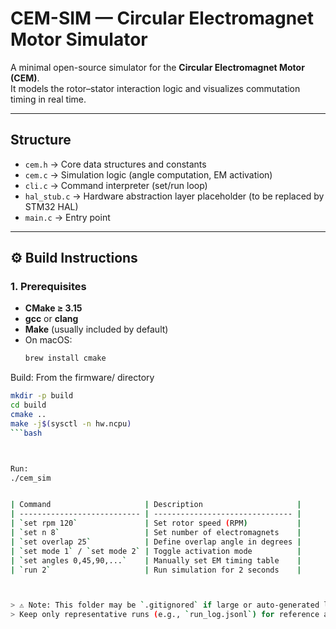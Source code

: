 # CEM-SIM — Circular Electromagnet Motor Simulator

A minimal open-source simulator for the **Circular Electromagnet Motor (CEM)**.  
It models the rotor–stator interaction logic and visualizes commutation timing in real time.

---

## Structure


- `cem.h` → Core data structures and constants  
- `cem.c` → Simulation logic (angle computation, EM activation)  
- `cli.c` → Command interpreter (set/run loop)  
- `hal_stub.c` → Hardware abstraction layer placeholder (to be replaced by STM32 HAL)  
- `main.c` → Entry point  

---

## ⚙️ Build Instructions

### 1. Prerequisites
- **CMake ≥ 3.15**
- **gcc** or **clang**
- **Make** (usually included by default)
- On macOS:  
  ```bash
  brew install cmake


Build:
From the firmware/ directory

  ```bash
  mkdir -p build
  cd build
  cmake ..
  make -j$(sysctl -n hw.ncpu)
  ```bash



Run:
./cem_sim


| Command                     | Description                     |
| --------------------------- | ------------------------------- |
| `set rpm 120`               | Set rotor speed (RPM)           |
| `set n 8`                   | Set number of electromagnets    |
| `set overlap 25`            | Define overlap angle in degrees |
| `set mode 1` / `set mode 2` | Toggle activation mode          |
| `set angles 0,45,90,...`    | Manually set EM timing table    |
| `run 2`                     | Run simulation for 2 seconds    |



> ⚠️ Note: This folder may be `.gitignored` if large or auto-generated logs are produced.
> Keep only representative runs (e.g., `run_log.jsonl`) for reference and documentation.

